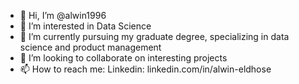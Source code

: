 - 👋 Hi, I’m @alwin1996
- 👀 I’m interested in Data Science
- 🌱 I’m currently pursuing my graduate degree, specializing in data science and product management
- 💞️ I’m looking to collaborate on interesting projects
- 📫 How to reach me: Linkedin: linkedin.com/in/alwin-eldhose

<!---
alwin1996/alwin1996 is a ✨ special ✨ repository because its `README.md` (this file) appears on your GitHub profile.
You can click the Preview link to take a look at your changes.
--->
